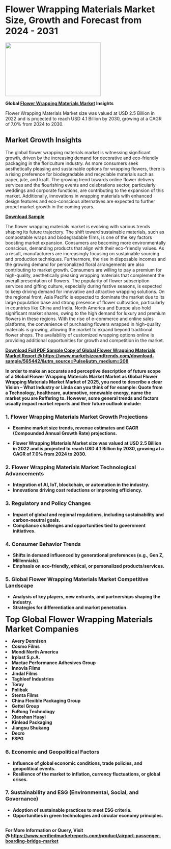 <H1>Flower Wrapping Materials Market Size, Growth and Forecast from 2024 - 2031</H1><img class="aligncenter size-medium wp-image-584254" src="https://thirdeyenews.in/wp-content/uploads/2024/09/Global-Market-Research-300x168.jpeg" alt="" width="300" height="168" /><p><strong>Global&nbsp;<a href="https://www.marketsizeandtrends.com/download-sample/565442/&amp;utm_source=Pulse&amp;utm_medium=208">Flower Wrapping Materials Market</a> Insights</strong></p><p>Flower Wrapping Materials Market size was valued at USD 2.5 Billion in 2022 and is projected to reach USD 4.1 Billion by 2030, growing at a CAGR of 7.0% from 2024 to 2030.</p><p><h2>Market Growth Insights</h2> <p>The global flower wrapping materials market is witnessing significant growth, driven by the increasing demand for decorative and eco-friendly packaging in the floriculture industry. As more consumers seek aesthetically pleasing and sustainable options for wrapping flowers, there is a rising preference for biodegradable and recyclable materials such as paper, jute, and kraft. The growing trend towards online flower delivery services and the flourishing events and celebrations sector, particularly weddings and corporate functions, are contributing to the expansion of this market. Additionally, innovations in wrapping materials with enhanced design features and eco-conscious alternatives are expected to further propel market growth in the coming years.</p> <p><strong><a href="#">Download Sample</a></strong></p> <p>The flower wrapping materials market is evolving with various trends shaping its future trajectory. The shift toward sustainable materials, such as compostable wraps and biodegradable films, is one of the key factors boosting market expansion. Consumers are becoming more environmentally conscious, demanding products that align with their eco-friendly values. As a result, manufacturers are increasingly focusing on sustainable sourcing and production techniques. Furthermore, the rise in disposable incomes and the growing demand for personalized floral arrangements are also contributing to market growth. Consumers are willing to pay a premium for high-quality, aesthetically pleasing wrapping materials that complement the overall presentation of flowers. The popularity of flower subscription services and gifting culture, especially during festive seasons, is expected to keep driving demand for innovative and attractive wrapping solutions. On the regional front, Asia Pacific is expected to dominate the market due to its large population base and strong presence of flower cultivation, particularly in countries like China and India. North America and Europe also hold significant market shares, owing to the high demand for luxury and premium flowers in these regions. With the rise of e-commerce and online sales platforms, the convenience of purchasing flowers wrapped in high-quality materials is growing, allowing the market to expand beyond traditional flower shops. The availability of customized wrapping options online is providing additional opportunities for growth and competition in the market. <p><strong><a href="#"></p><p><span class=""><strong>Download Full PDF Sample Copy of Global Flower Wrapping Materials Market Report</strong> @ <a href="https://www.marketsizeandtrends.com/download-sample/565442/&amp;utm_source=Pulse&amp;utm_medium=208" target="_blank">https://www.marketsizeandtrends.com/download-sample/565442/&amp;utm_source=Pulse&amp;utm_medium=208</a></span></p><p>In order to make an accurate and perceptive description of future scope of a Global&nbsp;Flower Wrapping Materials Market Market as Global&nbsp;Flower Wrapping Materials Market Market of 2025, you need to describe a clear Vision &ndash; What Industry or Linda can you think of for example: Quote from a Technology, healthcare, automotive, renewable energy, name the market you are Reffering to. However, some general trends and factors usually impact market reports and their future outlook include:</p><h3>1.&nbsp;<strong>Flower Wrapping Materials Market Growth Projections</strong></h3><ul><li>Examine market size trends, revenue estimates and CAGR (Compounded Annual Growth Rate) projections.</li><li><p>Flower Wrapping Materials Market size was valued at USD 2.5 Billion in 2022 and is projected to reach USD 4.1 Billion by 2030, growing at a CAGR of 7.0% from 2024 to 2030.</p></li></ul><h3>2.&nbsp;<strong>Flower Wrapping Materials Market Technological Advancements</strong></h3><ul><li>Integration of AI, IoT, blockchain, or automation in the industry.</li><li>Innovations driving cost reductions or improving efficiency.</li></ul><h3>3.&nbsp;<strong>Regulatory and Policy Changes</strong></h3><ul><li>Impact of global and regional regulations, including sustainability and carbon-neutral goals.</li><li>Compliance challenges and opportunities tied to government initiatives.</li></ul><h3>4.&nbsp;<strong>Consumer Behavior Trends</strong></h3><ul><li>Shifts in demand influenced by generational preferences (e.g., Gen Z, Millennials).</li><li>Emphasis on eco-friendly, ethical, or personalized products/services.</li></ul><h3>5.&nbsp;<strong>Global Flower Wrapping Materials Market Competitive Landscape</strong></h3><ul><li>Analysis of key players, new entrants, and partnerships shaping the industry.</li><li>Strategies for differentiation and market penetration.</li></ul><p data-pm-slice="1 1 []"><span style="color: inherit; font-family: inherit; font-size: 25px;">Top Global Flower Wrapping Materials Market Companies</span></p><div class="" data-test-id=""><p><li>Avery Dennison</li><li> Cosmo Films</li><li> Mondi North America</li><li> Irplast S.p.A.</li><li> Mactac Performance Adhesives Group</li><li> Innovia Films</li><li> Jindal Films</li><li> Taghleef Industries</li><li> Toray</li><li> Polibak</li><li> Stenta Films</li><li> China Flexible Packaging Group</li><li> Gettel Group</li><li> FuRong Technology</li><li> Xiaoshan Huayi</li><li> Kinlead Packaging</li><li> Jiangsu Shukang</li><li> Decro</li><li> FSPG</li></p></div><h3>6.&nbsp;<strong>Economic and Geopolitical Factors</strong></h3><ul><li>Influence of global economic conditions, trade policies, and geopolitical events.</li><li>Resilience of the market to inflation, currency fluctuations, or global crises.</li></ul><h3>7.&nbsp;<strong>Sustainability and ESG (Environmental, Social, and Governance)</strong></h3><ul><li>Adoption of sustainable practices to meet ESG criteria.</li><li>Opportunities in green technologies and circular economy principles.</li></ul><h2><strong style="font-size: 14px;">For More Information or Query, Visit @&nbsp;</strong><a style="background-color: #ffffff; font-size: 14px;" href="https://www.marketsizeandtrends.com/report/flower-wrapping-materials-market/" target="_blank">https://www.verifiedmarketreports.com/product/airport-passenger-boarding-bridge-market</a></h2>
